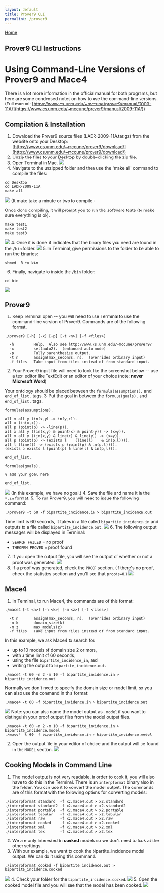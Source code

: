 ```yaml
---
layout: default
title: Prover9 CLI
permalink: /prover9
---
```


[Home](./)

## Prover9 CLI Instructions

# Using Command-Line Versions of Prover9 and Mace4

There is a lot more information in the official manual for both programs, but here are some condensed notes on how to use the command-line versions. (Full manual: [https://www.cs.unm.edu/~mccune/prover9/manual/2009-11A/](https://www.cs.unm.edu/~mccune/prover9/manual/2009-11A/))

## Compilation & Installation

1. Download the Prover9 source files (LADR-2009-11A.tar.gz) from the website onto your Desktop:
[https://www.cs.unm.edu/~mccune/prover9/download/](https://www.cs.unm.edu/~mccune/prover9/download/)
2. Unzip the files to your Desktop by double-clicking the zip file.
3. Open Terminal in Mac.
![](files/prover9/2019-10-22_22-03-43.jpg)
4. Navigate to the unzipped folder and then use the 'make all' command to compile the files:
```shell
cd Desktop
cd LADR-2009-11A
make all
```
![](files/prover9/2019-10-22_21-57-49.jpg)
(It make take a minute or two to compile.)

Once done compiling, it will prompt you to run the software tests (to make sure everything is ok).
```shell
make test1
make test2
make test3
```
![](files/prover9/2019-10-22_22-00-58.jpg)
4. Once it is done, it indicates that the binary files you need are found in the `/bin` folder.
![](files/prover9/2019-10-22_22-01-43.jpg)
5. In Terminal, give permissions to the folder to be able to run the binaries:
```shell
chmod -R +x bin
```
6. Finally, navigate to inside the `/bin` folder:
```shell
cd bin
```
![](files/prover9/2019-10-22_22-03-03.jpg)

## Prover9
1. Keep Terminal open -- you will need to use Terminal to use the command-line version of Prover9.
Commands are of the following format.

```shell
./prover9 [-h] [-x] [-p] [-t <n>] [-f <files>]

  -h         Help.  Also see http://www.cs.unm.edu/~mccune/prover9/
  -x         set(auto2).  (enhanced auto mode)
  -p         Fully parenthesize output.
  -t n       assign(max_seconds, n).  (overrides ordinary input)
  -f files   Take input from files instead of from standard input.
```
2. Your Prover9 input file will need to look like the screenshot below -- use a text editor like TextEdit or an editor of your choice (note: **never Microsoft Word**).

Your ontology should be placed between  the `formula(assumptions).` and `end_of_list.` tags.
3.  Put the goal in between the `formula(goals).` and `end_of_list.` tags.

```shell
formulas(assumptions).

all x all y (in(x,y) -> in(y,x)).
all x (in(x,x)).
all p (point(p) -> -line(p)).
all x all y ((in(x,y) & point(x) & point(y)) -> (x=y)).
all x all y ((in(x,y) & line(x) & line(y)) -> (x=y)).
all p (point(p) -> (exists l 	(line(l) 	& in(p,l)))).
all l (line(l) -> (exists p (point(p) & in(p,l)))).
(exists p exists l (point(p) & line(l) & in(p,l))).

end_of_list.

formulas(goals).

% add your goal here

end_of_list.
```
![](files/prover9/2019-10-22_22-05-30.jpg)
(In this example, we have no goal.)
4. Save the file and name it in the `*.in` format.
5. To run Prover9, you will need to issue the following command:

```shell
./prover9 -t 60 -f bipartite_incidence.in > bipartite_incidence.out
```
Time limit is 60 seconds, it takes in a file called `bipartite_incidence.in` and outputs to a file called `bipartite_incidence.out`.
![](files/prover9/2019-10-22_22-06-50.jpg)
6. The following output messages will be displayed in Terminal:
* `SEARCH FAILED` = no proof
* `THEOREM PROVED` = proof found
7. If you open the output file, you will see the output of whether or not a proof was generated.
![](files/prover9/2019-10-22_22-07-34.jpg)
8. If a proof was generated, check the `PROOF` section. (If there's no proof, check the statistics section and you'll see that `proofs=0`.)
![](files/prover9/2019-10-22_22-09-31.jpg)

## Mace4

1.  In Terminal, to run Mace4, the commands are of this format:

```shell
./mace4 [-t <n>] [-n <k>] [-m <z>] [-f <files>]

  -t n       assign(max_seconds, n).  (overrides ordinary input)
  -n k       domain_size(k)
  -m z       max_models(z)
  -f files   Take input from files instead of from standard input.
```
In this example, we ask Mace4 to search for:
* up to 10 models of domain size 2 or more, 
* with a time limit of 60 seconds, 
* using the file `bipartite_incidence_in`, and 
* writing the output to `bipartite_incidence.out`.

```shell
./mace4 -t 60 -n 2 -m 10 -f bipartite_incidence.in > bipartite_incidence.out
```
Normally we don't need to specify the domain size or model limit, so you can also use the command in this format:

```shell
./mace4 -t 60 -f bipartite_incidence.in > bipartite_incidence.out
```
![](files/prover9/2019-10-22_22-10-43.jpg)
Note: you can also name the model output as `.model` if you want to distinguish your proof output files from the model output files.

```shell
./mace4 -t 60 -n 2 -m 10 -f bipartite_incidence.in > bipartite_incidence.model
./mace4 -t 60 -f bipartite_incidence.in > bipartite_incidence.model
```
2. Open the output file in your editor of choice and the output will be found in the `MODEL` section.
![](files/prover9/2019-10-22_22-11-30.jpg)

## Cooking Models in Command Line
1. The model output is not very readable, in order to cook it, you will also have to do this in the Terminal.  There is an `interpformat` binary also in the folder.  You can use it to convert the model output.  The commands are of this format with the following options for converting models:
```shell
./interpformat standard  -f x2.mace4.out > x2.standard
./interpformat standard2 -f x2.mace4.out > x2.standard2
./interpformat portable  -f x2.mace4.out > x2.portable
./interpformat tabular   -f x2.mace4.out > x2.tabular
./interpformat raw       -f x2.mace4.out > x2.raw
./interpformat cooked    -f x2.mace4.out > x2.cooked
./interpformat xml       -f x2.mace4.out > x2.xml
./interpformat tex       -f x2.mace4.out > x2.tex
```
2.  We are only interested in **cooked** models so we don't need to look at the other settings.
3.  With our example, we want to cook the bipartite_incidence model output.  We can do it using this command.
```shell
./interpformat cooked -f bipartite_incidence.out > bipartite_incidence.cooked
```
![](files/prover9/2019-10-22_22-12-04.jpg)
4. Check your folder for the `bipartite_incidence.cooked`.
![](files/prover9/2019-10-22_22-13-00.jpg)
5.  Open the cooked model file and you will see that the model has been cooked.
![](files/prover9/2019-10-22_22-13-39.jpg)